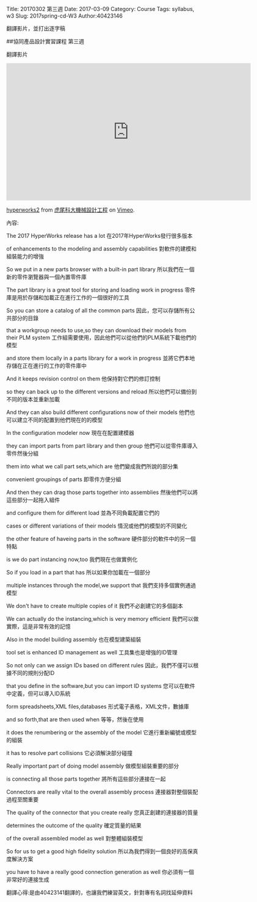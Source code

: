 Title: 20170302 第三週
Date: 2017-03-09
Category: Course
Tags: syllabus, w3
Slug: 2017spring-cd-W3
Author:40423146

翻譯影片，並打出逐字稿

<!-- PELICAN_END_SUMMARY -->

##協同產品設計實習課程 第三週

翻譯影片

<iframe src="https://player.vimeo.com/video/207229488" width="640" height="360" frameborder="0" webkitallowfullscreen mozallowfullscreen allowfullscreen></iframe>
<p><a href="https://vimeo.com/207229488">hyperworks2</a> from <a href="https://vimeo.com/user24079973">虎尾科大機械設計工程</a> on <a href="https://vimeo.com">Vimeo</a>.</p>

內容: 

The 2017 HyperWorks release has a lot
在2017年HyperWorks發行很多版本

of enhancements to the modeling and assembly capabilities
對軟件的建模和組裝能力的增強

So we put in a new parts browser with a built-in part library
所以我們在一個新的零件瀏覽器與一個內置零件庫

The part library is a great tool for storing and loading work in progress
零件庫是用於存儲和加載正在進行工作的一個很好的工具

So you can store a catalog of all the common parts
因此，您可以存儲所有公共部分的目錄

that a workgroup needs to use,so they can download their models from their PLM system
工作組需要使用，因此他們可以從他們的PLM系統下載他們的模型

and store them locally in a parts library for a work in progress
並將它們本地存儲在正在進行的工作的零件庫中

And it keeps revision control on them
他保持對它們的修訂控制

so they can back up to the different versions and reload
所以他們可以備份到不同的版本並重新加載

And they can also build different configurations now of their models
他們也可以建立不同的配置到他們現在的的模型

In the configuration modeler now
現在在配置建模器

they can import parts from part library and then group
他們可以從零件庫導入零件然後分組

them into what we call part sets,which are
他們變成我們所說的部分集

convenient groupings of parts
即零件方便分組

And then they can drag those parts together into assemblies
然後他們可以將這些部分一起拖入組件

and configure them for different load
並為不同負載配置它們的

cases or different variations of their models
情況或他們的模型的不同變化

the other feature of haveing parts in the software
硬件部分的軟件中的另一個特點

is we do part instancing now,too
我們現在也做實例化

So if you load in a part that has
所以如果你加載在一個部分

multiple instances through the model,we support that
我們支持多個實例通過模型

We don't have to create multiple copies of it
我們不必創建它的多個副本

We can actually do the instancing,which is very memory efficient
我們可以做實際，這是非常有效的記憶

Also in the model building assembly
也在模型建築組裝

tool set is enhanced ID management as well
工具集也是增強的ID管理

So not only can we assign IDs based on different rules
因此，我們不僅可以根據不同的規則分配ID

that you define in the software,but you can import ID systems
您可以在軟件中定義，但可以導入ID系統

form spreadsheets,XML files,databases
形式電子表格，XML文件，數據庫

and so forth,that are then used when
等等，然後在使用

it does the renumbering or the assembly of the model
它進行重新編號或模型的組裝

it has to resolve part collisions
它必須解決部分碰撞

Really important part of doing model assembly
做模型組裝重要的部分

is connecting all those parts together
將所有這些部分連接在一起

Connectors are really vital to the overall assembly process
連接器對整個裝配過程至關重要

The quality of the connector that you create really
您真正創建的連接器的質量

determines the outcome of the quality
確定質量的結果

of the overall assembled model as well
對整體組裝模型

So for us to get a good high fidelity solution
所以為我們得到一個良好的高保真度解決方案

you have to have a really good connection generation as well
你必須有一個非常好的連接生成


翻譯心得:是由40423141翻譯的，也讓我們練習英文，針對專有名詞找延伸資料